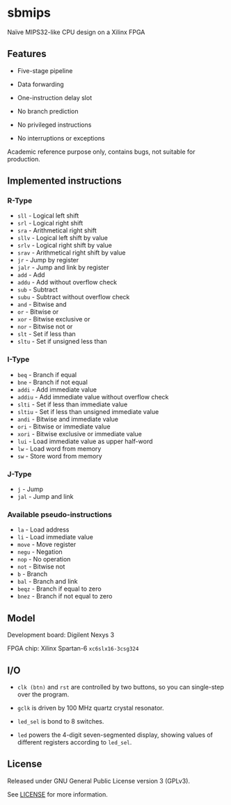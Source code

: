 # sbmips

Naïve MIPS32-like CPU design on a Xilinx FPGA

## Features

- Five-stage pipeline
- Data forwarding
- One-instruction delay slot

- No branch prediction
- No privileged instructions
- No interruptions or exceptions

Academic reference purpose only, contains bugs, not suitable for production.

## Implemented instructions

### R-Type

- `sll` - Logical left shift
- `srl` - Logical right shift
- `sra` - Arithmetical right shift
- `sllv` - Logical left shift by value
- `srlv` - Logical right shift by value
- `srav` - Arithmetical right shift by value
- `jr` - Jump by register
- `jalr` - Jump and link by register
- `add` - Add
- `addu` - Add without overflow check
- `sub` - Subtract
- `subu` - Subtract without overflow check
- `and` - Bitwise and
- `or` - Bitwise or
- `xor` - Bitwise exclusive or
- `nor` - Bitwise not or
- `slt` - Set if less than
- `sltu` - Set if unsigned less than

### I-Type

- `beq` - Branch if equal
- `bne` - Branch if not equal
- `addi` - Add immediate value
- `addiu` - Add immediate value without overflow check
- `slti` - Set if less than immediate value
- `sltiu` - Set if less than unsigned immediate value
- `andi` - Bitwise and immediate value
- `ori` - Bitwise or immediate value
- `xori` - Bitwise exclusive or immediate value
- `lui` - Load immediate value as upper half-word
- `lw` - Load word from memory
- `sw` - Store word from memory

### J-Type

- `j` - Jump
- `jal` - Jump and link

### Available pseudo-instructions

- `la` - Load address
- `li` - Load immediate value
- `move` - Move register
- `negu` - Negation
- `nop` - No operation
- `not` - Bitwise not
- `b` - Branch
- `bal` - Branch and link
- `beqz` - Branch if equal to zero
- `bnez` - Branch if not equal to zero

## Model

Development board: Digilent Nexys 3

FPGA chip: Xilinx Spartan-6 `xc6slx16-3csg324`

## I/O

- `clk (btn)` and `rst` are controlled by two buttons, so you can single-step over the program.

- `gclk` is driven by 100 MHz quartz crystal resonator.

- `led_sel` is bond to 8 switches.

- `led` powers the 4-digit seven-segmented display, showing values of different registers according to `led_sel`.

## License

Released under GNU General Public License version 3 (GPLv3).

See [LICENSE](LICENSE) for more information.
